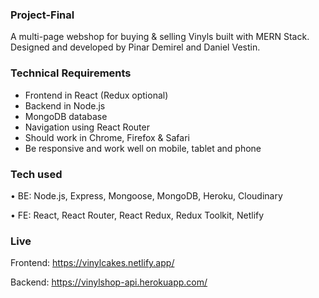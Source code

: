 ### Project-Final

A multi-page webshop for buying & selling Vinyls built with MERN Stack. Designed and developed by Pinar Demirel and Daniel Vestin.

### Technical Requirements

- Frontend in React (Redux optional)
- Backend in Node.js
- MongoDB database
- Navigation using React Router
- Should work in Chrome, Firefox & Safari
- Be responsive and work well on mobile, tablet and phone

### Tech used

• BE: Node.js, Express, Mongoose, MongoDB, Heroku, Cloudinary

• FE: React, React Router, React Redux, Redux Toolkit, Netlify

### Live

Frontend: https://vinylcakes.netlify.app/

Backend: https://vinylshop-api.herokuapp.com/
